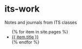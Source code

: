 # its-work
Notes and journals from ITS classes
<ul>
  {% for item in site.pages %}
    <li {% if page.url contains item.url %}class="active"{% endif %}><a href="{{ item.url }}">{{ item.title }}</a></li>
  {% endfor %}
</ul>
